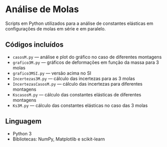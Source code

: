 # Análise de Molas

Scripts em Python utilizados para a análise de constantes elásticas em configurações de molas em série e em paralelo.

## Códigos incluídos

- `casosM.py` — análise e plot do gráfico no caso de diferentes montagens
- `grafico3M.py` — gráficos de deformações em função da massa para 3 molas
- `grafico3MSI.py` — versão acima no SI
- `Incertezas3M.py` — cálculo das incertezas para as 3 molas
- `IncertezasCasosM.py` — cálculo das incertezas para diferentes montagens
- `KscasosM.py` — cálculo das constantes elásticas de diferentes montagens
- `Ks3M.py` — cálculo das constantes elásticas no caso das 3 molas

## Linguagem

- Python 3
- Bibliotecas: NumPy, Matplotlib e scikit-learn
